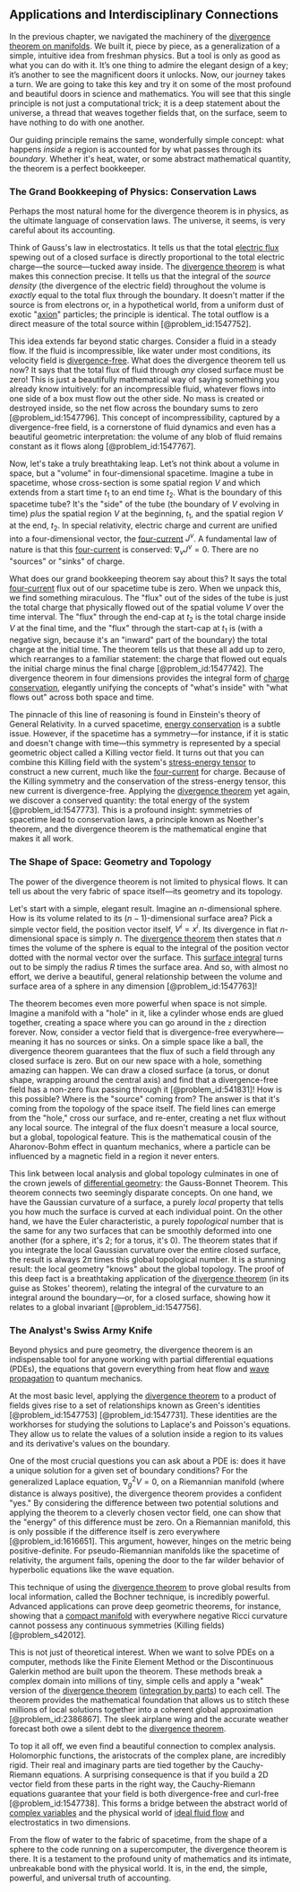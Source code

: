 ## Applications and Interdisciplinary Connections

In the previous chapter, we navigated the machinery of the [divergence theorem on manifolds](@article_id:189704). We built it, piece by piece, as a generalization of a simple, intuitive idea from freshman physics. But a tool is only as good as what you can do with it. It’s one thing to admire the elegant design of a key; it’s another to see the magnificent doors it unlocks. Now, our journey takes a turn. We are going to take this key and try it on some of the most profound and beautiful doors in science and mathematics. You will see that this single principle is not just a computational trick; it is a deep statement about the universe, a thread that weaves together fields that, on the surface, seem to have nothing to do with one another.

Our guiding principle remains the same, wonderfully simple concept: what happens *inside* a region is accounted for by what passes through its *boundary*. Whether it's heat, water, or some abstract mathematical quantity, the theorem is a perfect bookkeeper.

### The Grand Bookkeeping of Physics: Conservation Laws

Perhaps the most natural home for the divergence theorem is in physics, as the ultimate language of conservation laws. The universe, it seems, is very careful about its accounting.

Think of Gauss's law in electrostatics. It tells us that the total [electric flux](@article_id:265555) spewing out of a closed surface is directly proportional to the total electric charge—the source—tucked away inside. The [divergence theorem](@article_id:144777) is what makes this connection precise. It tells us that the integral of the *source density* (the divergence of the electric field) throughout the volume is *exactly* equal to the total flux through the boundary. It doesn't matter if the source is from electrons or, in a hypothetical world, from a uniform dust of exotic "[axion](@article_id:156014)" particles; the principle is identical. The total outflow is a direct measure of the total source within [@problem_id:1547752].

This idea extends far beyond static charges. Consider a fluid in a steady flow. If the fluid is incompressible, like water under most conditions, its velocity field is [divergence-free](@article_id:190497). What does the divergence theorem tell us now? It says that the total flux of fluid through *any* closed surface must be zero! This is just a beautifully mathematical way of saying something you already know intuitively: for an incompressible fluid, whatever flows into one side of a box must flow out the other side. No mass is created or destroyed inside, so the net flow across the boundary sums to zero [@problem_id:1547796]. This concept of incompressibility, captured by a divergence-free field, is a cornerstone of fluid dynamics and even has a beautiful geometric interpretation: the volume of any blob of fluid remains constant as it flows along [@problem_id:1547767].

Now, let's take a truly breathtaking leap. Let’s not think about a volume in space, but a "volume" in four-dimensional spacetime. Imagine a tube in spacetime, whose cross-section is some spatial region $V$ and which extends from a start time $t_1$ to an end time $t_2$. What is the boundary of this spacetime tube? It's the "side" of the tube (the boundary of $V$ evolving in time) *plus* the spatial region $V$ at the beginning, $t_1$, and the spatial region $V$ at the end, $t_2$. In special relativity, electric charge and current are unified into a four-dimensional vector, the [four-current](@article_id:198527) $J^\nu$. A fundamental law of nature is that this [four-current](@article_id:198527) is conserved: $\nabla_\nu J^\nu = 0$. There are no "sources" or "sinks" of charge.

What does our grand bookkeeping theorem say about this? It says the total [four-current](@article_id:198527) flux out of our spacetime tube is zero. When we unpack this, we find something miraculous. The "flux" out of the sides of the tube is just the total charge that physically flowed out of the spatial volume $V$ over the time interval. The "flux" through the end-cap at $t_2$ is the total charge inside $V$ at the final time, and the "flux" through the start-cap at $t_1$ is (with a negative sign, because it's an "inward" part of the boundary) the total charge at the initial time. The theorem tells us that these all add up to zero, which rearranges to a familiar statement: the charge that flowed out equals the initial charge minus the final charge [@problem_id:1547742]. The divergence theorem in four dimensions provides the integral form of [charge conservation](@article_id:151345), elegantly unifying the concepts of "what's inside" with "what flows out" across both space and time.

The pinnacle of this line of reasoning is found in Einstein's theory of General Relativity. In a curved spacetime, [energy conservation](@article_id:146481) is a subtle issue. However, if the spacetime has a symmetry—for instance, if it is static and doesn't change with time—this symmetry is represented by a special geometric object called a Killing vector field. It turns out that you can combine this Killing field with the system's [stress-energy tensor](@article_id:146050) to construct a new current, much like the [four-current](@article_id:198527) for charge. Because of the Killing symmetry and the conservation of the stress-energy tensor, this new current is divergence-free. Applying the [divergence theorem](@article_id:144777) yet again, we discover a conserved quantity: the total energy of the system [@problem_id:1547773]. This is a profound insight: symmetries of spacetime lead to conservation laws, a principle known as Noether's theorem, and the divergence theorem is the mathematical engine that makes it all work.

### The Shape of Space: Geometry and Topology

The power of the divergence theorem is not limited to physical flows. It can tell us about the very fabric of space itself—its geometry and its topology.

Let's start with a simple, elegant result. Imagine an $n$-dimensional sphere. How is its volume related to its $(n-1)$-dimensional surface area? Pick a simple vector field, the position vector itself, $V^i = x^i$. Its divergence in flat $n$-dimensional space is simply $n$. The [divergence theorem](@article_id:144777) then states that $n$ times the volume of the sphere is equal to the integral of the position vector dotted with the normal vector over the surface. This [surface integral](@article_id:274900) turns out to be simply the radius $R$ times the surface area. And so, with almost no effort, we derive a beautiful, general relationship between the volume and surface area of a sphere in any dimension [@problem_id:1547763]!

The theorem becomes even more powerful when space is not simple. Imagine a manifold with a "hole" in it, like a cylinder whose ends are glued together, creating a space where you can go around in the `z` direction forever. Now, consider a vector field that is divergence-free everywhere—meaning it has no sources or sinks. On a simple space like a ball, the divergence theorem guarantees that the flux of such a field through any closed surface is zero. But on our new space with a hole, something amazing can happen. We can draw a closed surface (a torus, or donut shape, wrapping around the central axis) and find that a divergence-free field has a non-zero flux passing through it [@problem_id:541831]! How is this possible? Where is the "source" coming from? The answer is that it's coming from the topology of the space itself. The field lines can emerge from the "hole," cross our surface, and re-enter, creating a net flux without any local source. The integral of the flux doesn't measure a local source, but a global, topological feature. This is the mathematical cousin of the Aharonov-Bohm effect in quantum mechanics, where a particle can be influenced by a magnetic field in a region it never enters.

This link between local analysis and global topology culminates in one of the crown jewels of [differential geometry](@article_id:145324): the Gauss-Bonnet Theorem. This theorem connects two seemingly disparate concepts. On one hand, we have the Gaussian curvature of a surface, a purely *local* property that tells you how much the surface is curved at each individual point. On the other hand, we have the Euler characteristic, a purely *topological* number that is the same for any two surfaces that can be smoothly deformed into one another (for a sphere, it's 2; for a torus, it's 0). The theorem states that if you integrate the local Gaussian curvature over the entire closed surface, the result is always $2\pi$ times this global topological number. It is a stunning result: the local geometry "knows" about the global topology. The proof of this deep fact is a breathtaking application of the [divergence theorem](@article_id:144777) (in its guise as Stokes' theorem), relating the integral of the curvature to an integral around the boundary—or, for a closed surface, showing how it relates to a global invariant [@problem_id:1547756].

### The Analyst's Swiss Army Knife

Beyond physics and pure geometry, the divergence theorem is an indispensable tool for anyone working with partial differential equations (PDEs), the equations that govern everything from heat flow and [wave propagation](@article_id:143569) to quantum mechanics.

At the most basic level, applying the [divergence theorem](@article_id:144777) to a product of fields gives rise to a set of relationships known as Green's identities [@problem_id:1547753] [@problem_id:1547731]. These identities are the workhorses for studying the solutions to Laplace's and Poisson's equations. They allow us to relate the values of a solution inside a region to its values and its derivative's values on the boundary.

One of the most crucial questions you can ask about a PDE is: does it have a unique solution for a given set of boundary conditions? For the generalized Laplace equation, $\nabla^2_g V = 0$, on a Riemannian manifold (where distance is always positive), the divergence theorem provides a confident "yes." By considering the difference between two potential solutions and applying the theorem to a cleverly chosen vector field, one can show that the "energy" of this difference must be zero. On a Riemannian manifold, this is only possible if the difference itself is zero everywhere [@problem_id:1616651]. This argument, however, hinges on the metric being positive-definite. For pseudo-Riemannian manifolds like the spacetime of relativity, the argument fails, opening the door to the far wilder behavior of hyperbolic equations like the wave equation.

This technique of using the [divergence theorem](@article_id:144777) to prove global results from local information, called the Bochner technique, is incredibly powerful. Advanced applications can prove deep geometric theorems, for instance, showing that a [compact manifold](@article_id:158310) with everywhere negative Ricci curvature cannot possess any continuous symmetries (Killing fields) [@problem_s42012].

This is not just of theoretical interest. When we want to solve PDEs on a computer, methods like the Finite Element Method or the Discontinuous Galerkin method are built upon the theorem. These methods break a complex domain into millions of tiny, simple cells and apply a "weak" version of the [divergence theorem](@article_id:144777) ([integration by parts](@article_id:135856)) to each cell. The theorem provides the mathematical foundation that allows us to stitch these millions of local solutions together into a coherent global approximation [@problem_id:2386867]. The sleek airplane wing and the accurate weather forecast both owe a silent debt to the [divergence theorem](@article_id:144777).

To top it all off, we even find a beautiful connection to complex analysis. Holomorphic functions, the aristocrats of the complex plane, are incredibly rigid. Their real and imaginary parts are tied together by the Cauchy-Riemann equations. A surprising consequence is that if you build a 2D vector field from these parts in the right way, the Cauchy-Riemann equations guarantee that your field is both divergence-free and curl-free [@problem_id:1547738]. This forms a bridge between the abstract world of [complex variables](@article_id:174818) and the physical world of [ideal fluid flow](@article_id:165103) and electrostatics in two dimensions.

From the flow of water to the fabric of spacetime, from the shape of a sphere to the code running on a supercomputer, the divergence theorem is there. It is a testament to the profound unity of mathematics and its intimate, unbreakable bond with the physical world. It is, in the end, the simple, powerful, and universal truth of accounting.